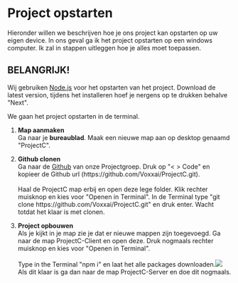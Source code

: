 <h1>Project opstarten</h1>

<p>Hieronder willen we beschrijven hoe je ons project kan opstarten op uw eigen device. In ons geval ga ik het project opstarten op een windows computer. Ik zal in stappen uitleggen hoe je alles moet toepassen.</p>
<h2>BELANGRIJK!</h2>
<p>Wij gebruiken <a href="https://nodejs.org/en">Node.js</a> voor het opstarten van het project. Download de latest version, tijdens het installeren hoef je nergens op te drukken behalve "Next".</p>

<p>We gaan het project opstarten in de terminal.</p>

<ol>
  <li>
    <p><b>Map aanmaken</b><br>
    Ga naar je <b>bureaublad</b>. Maak een nieuwe map aan op desktop genaamd "ProjectC".</p>
  </li>
  <li>
    <p><b>Github clonen</b><br>
    Ga naar de <a href="https://github.com/Voxxai/ProjectC">Github</a> van onze Projectgroep. Druk op "< > Code" en kopieer de Github url (https://github.com/Voxxai/ProjectC.git).<br><br>
    Haal de ProjectC map erbij en open deze lege folder. Klik rechter muisknop en kies voor "Openen in Terminal". In de Terminal type "git clone https://github.com/Voxxai/ProjectC.git" en druk enter. Wacht totdat het klaar is met clonen.</p> 
  </li>
  <li>
    <p><b>Project opbouwen</b><br>
    Als je kijkt in je map zie je dat er nieuwe mappen zijn toegevoegd. Ga naar de map ProjectC-Client en open deze. Druk nogmaals rechter muisknop en kies voor "Openen in Terminal".<br><br>
    Type in the Terminal "npm i" en laat het alle packages downloaden.<image src="![stap1](https://github.com/Voxxai/ProjectC/assets/105523967/18328c2a-23d2-44b9-9db6-31c376a22448)"><br>
    Als dit klaar is ga dan naar de map ProjectC-Server en doe dit nogmaals.</p>
  </li>

</ol>

